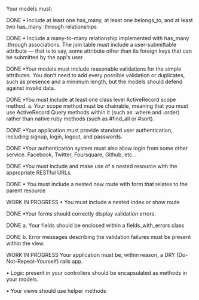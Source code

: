 Your models must:

DONE • Include at least one has_many, at least one belongs_to, and at least two has_many :through relationships

DONE • Include a many-to-many relationship implemented with has_many :through associations. The join table must include a user-submittable attribute — that is to say, some attribute other than its foreign keys that can be submitted by the app's user

DONE •Your models must include reasonable validations for the simple attributes. You don't need to add every possible validation or duplicates, such as presence and a minimum length, but the models should defend against invalid data.

DONE •You must include at least one class level ActiveRecord scope method. a. Your scope method must be chainable, meaning that you must use ActiveRecord Query methods within it (such as .where and .order) rather than native ruby methods (such as #find_all or #sort).

DONE •Your application must provide standard user authentication, including signup, login, logout, and passwords.

DONE •Your authentication system must also allow login from some other service. Facebook, Twitter, Foursquare, Github, etc...

DONE •You must include and make use of a nested resource with the appropriate RESTful URLs.

 DONE • You must include a nested new route with form that relates to the parent resource

WORK IN PROGRESS • You must include a nested index or show route

DONE •Your forms should correctly display validation errors.

DONE a. Your fields should be enclosed within a fields_with_errors class

DONE b. Error messages describing the validation failures must be present within the view.

WORK IN PROGRESS Your application must be, within reason, a DRY (Do-Not-Repeat-Yourself) rails app.

• Logic present in your controllers should be encapsulated as methods in your models.

• Your views should use helper methods
